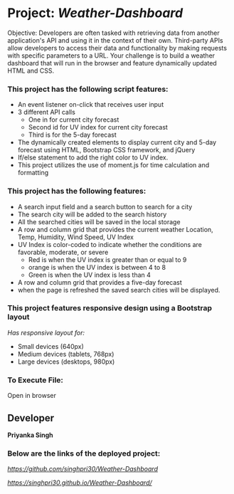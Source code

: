 # Project: ***Weather-Dashboard***

Objective: Developers are often tasked with retrieving data from another application's API and using it in the context of their own. Third-party APIs allow developers to access their data and functionality by making requests with specific parameters to a URL. Your challenge is to build a weather dashboard that will run in the browser and feature dynamically updated HTML and CSS.


### This project has the following script features:
* An event listener on-click that receives user input
* 3 different API calls
    * One in for current city forecast
    * Second id for UV index for current city forecast
    * Third is for the 5-day forecast
* The dynamically created elements to display current city and 5-day forecast using HTML, Bootstrap CSS framework, and jQuery
* If/else statement to add the right color to UV index.
* This project utilizes the use of moment.js for time calculation and formatting

### This project has the following features:
* A search input field and a search button to search for a city
* The search city will be added to the search history
* All the searched cities will be saved in the local storage
* A row and column grid that provides the current weather Location, Temp, Humidity, Wind Speed, UV Index
* UV Index is color-coded to indicate whether the conditions are favorable, moderate, or severe
    * Red is when the UV index is greater than or equal to 9
    * orange is when the UV index is between 4 to 8
    * Green is when the UV index is less than 4
* A row and column grid that provides a five-day forecast
* when the page is refreshed the saved search cities will be displayed.


### This project features responsive design using a Bootstrap layout
*Has responsive layout for:*
* Small devices (640px) 
* Medium devices (tablets, 768px) 
* Large devices (desktops, 980px) 


### To Execute File:
Open in browser

## Developer ##

**Priyanka Singh**


### Below are the links of the deployed project: ###

*https://github.com/singhpri30/Weather-Dashboard*

*https://singhpri30.github.io/Weather-Dashboard/*



